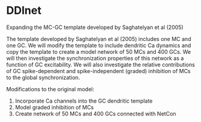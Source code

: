 DDInet
======

Expanding the MC-GC template developed by Saghatelyan et al (2005)

The template developed by Saghatelyan et al (2005) includes one MC and one GC. We will modify the template to include dendritic Ca dynamics and copy the template to create a model network of 50 MCs and 400 GCs. We will then investigate the synchronization properties of this network as a function of GC excitability. We will also investigate the relative contributions of GC spike-dependent and spike-independent (graded) inhibition of MCs to the global synchronization.

Modifications to the original model:
1) Incorporate Ca channels into the GC dendritic template
2) Model graded inhibition of MCs
3) Create network of 50 MCs and 400 GCs connected with NetCon
